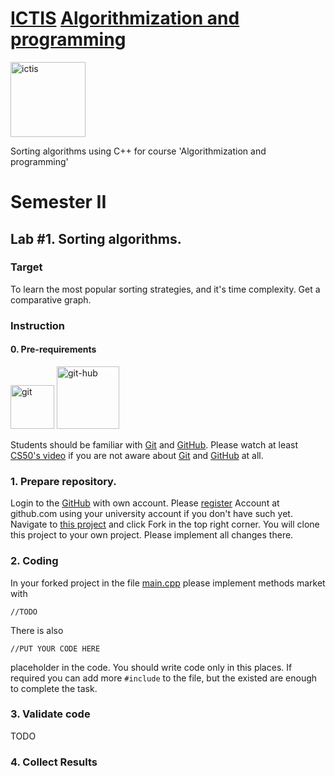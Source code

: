 # [ICTIS](http://ictis.sfedu.ru/) [Algorithmization and programming](https://teams.microsoft.com/l/team/19%3aO0HH8J1GghHXuUP-oLiJ3dZeS_cCX32opVsbXOaineI1%40thread.tacv2/conversations?groupId=ed397457-b8a1-48e0-af96-00920a873e6a&tenantId=19ba435d-e46c-436a-84f2-1b01e693e480) 

<img src="http://ictis.sfedu.ru/wp-content/uploads/2021/01/%D0%BB%D0%BE%D0%B3%D0%BE.jpg" alt='ictis' height="120" />

Sorting algorithms using C++ for course 'Algorithmization and programming'
# Semester II
## Lab #1. Sorting algorithms.

### Target

To learn the most popular sorting strategies, and it's time complexity. Get a comparative graph.

### Instruction

#### 0. Pre-requirements

<img src="https://git-scm.com/images/logo@2x.png" alt="git" height="70"/>
<img src="https://github.githubassets.com/images/modules/logos_page/GitHub-Mark.png" alt="git-hub" height="100"/>

Students should be familiar with  [Git](https://git-scm.com/) and [GitHub](https://github.com/). Please watch at
least [CS50's video](https://youtu.be/NcoBAfJ6l2Q) if you are not aware about [Git](https://git-scm.com/)
and [GitHub](https://github.com/) at all.

### 1. Prepare repository.

Login to the [GitHub](https://github.com/) with own account.
Please [register](https://github.com/signup?ref_cta=Sign+up&ref_loc=header+logged+out&ref_page=%2F&source=header-home)
Account at github.com using your university account if you don't have such yet. Navigate
to [this project](https://github.com/elpilasgsm/sfedu-ictis-ap-sorting) and click Fork in the top right corner. You will
clone this project to your own project. Please implement all changes there.

### 2. Coding

In your forked project in the file [main.cpp](main.cpp#L87) please implement methods market with

```//TODO```

There is also

```//PUT YOUR CODE HERE```

placeholder in the code. You should write code only in this places. If required you can add more ```#include``` to the
file, but the existed are enough to complete the task.

### 3. Validate code

TODO

### 4. Collect Results

